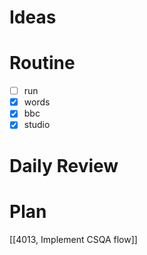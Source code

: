 # Ideas
# Routine
- [ ] run
- [x] words
- [x] bbc
- [x] studio
# Daily Review

# Plan
[[4013, Implement CSQA flow]]